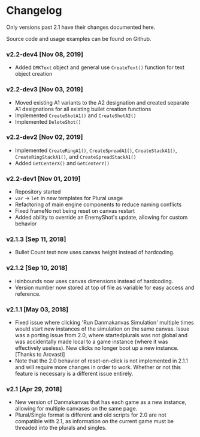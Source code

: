 # Changelog

Only versions past 2.1 have their changes documented here.

Source code and usage examples can be found on Github.

### v2.2-dev4 [Nov 08, 2019]
* Added `DMKText` object and general use `CreateText()` function for text object creation 

### v2.2-dev3 [Nov 03, 2019]
* Moved existing A1 variants to the A2 designation and created separate A1 designations for all existing bullet creation functions  
* Implemented `CreateShotA1()` and `CreateShotA2()`  
* Implemented `DeleteShot()`  

### v2.2-dev2 [Nov 02, 2019]

* Implemented `CreateRingA1()`, `CreateSpreadA1()`, `CreateStackA1()`, `CreateRingStackA1()`, and `CreateSpreadStackA1()`  
* Added `GetCenterX()` and `GetCenterY()`  

### v2.2-dev1 [Nov 01, 2019]

* Repository started  
* `var` -> `let` in new templates for Plural usage  
* Refactoring of main engine components to reduce naming conflicts  
* Fixed frameNo not being reset on canvas restart  
* Added ability to override an EnemyShot's update, allowing for custom behavior  

### v2.1.3 [Sep 11, 2018]

* Bullet Count text now uses canvas height instead of hardcoding.  

### v2.1.2 [Sep 10, 2018]

* isinbounds now uses canvas dimensions instead of hardcoding.  
* Version number now stored at top of file as variable for easy access and reference.  

### v2.1.1 [May 03, 2018]

* Fixed issue where clicking 'Run Danmakanvas Simulation' multiple times would start new instances of the simulation on the same canvas. Issue was a porting issue from 2.0, where startedplurals was not global and was accidentally made local to a game instance (where it was effectively useless). New clicks no longer boot up a new instance. [Thanks to Arcvasti]  
* Note that the 2.0 behavior of reset-on-click is not implemented in 2.1.1 and will require more changes in order to work. Whether or not this feature is necessary is a different issue entirely.  

### v2.1 [Apr 29, 2018]

* New version of Danmakanvas that has each game as a new instance, allowing for multiple canvases on the same page.  
* Plural/Single format is different and old scripts for 2.0 are not compatible with 2.1, as information on the current game must be threaded into the plurals and singles.  
